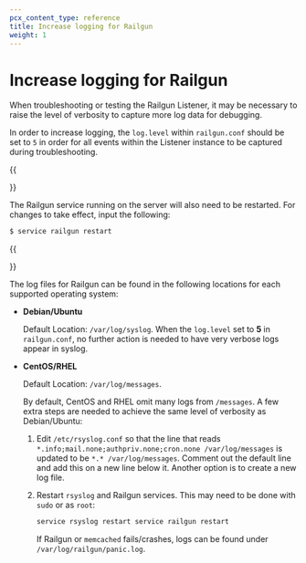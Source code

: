 ```yaml
---
pcx_content_type: reference
title: Increase logging for Railgun
weight: 1
---
```


# Increase logging for Railgun

When troubleshooting or testing the Railgun Listener, it may be necessary to raise the level of verbosity to capture more log data for debugging.

In order to increase logging, the `log.level` within `railgun.conf` should be set to `5` in order for all events within the Listener instance to be captured during troubleshooting.

{{<Aside type="note" header="Note">}}

The Railgun service running on the server will also need to be restarted. For changes to take effect, input the following:

```sh
$ service railgun restart
```

{{</Aside>}}

The log files for Railgun can be found in the following locations for each supported operating system:

* **Debian/Ubuntu**

    Default Location: `/var/log/syslog`. When the `log.level` set to **5** in `railgun.conf`, no further action is needed to have very verbose logs appear in syslog.

* **CentOS/RHEL**

    Default Location: `/var/log/messages`.

    By default, CentOS and RHEL omit many logs from `/messages`. A few extra steps are needed to achieve the same level of verbosity as Debian/Ubuntu:

    1.  Edit `/etc/rsyslog.conf` so that the line that reads `*.info;mail.none;authpriv.none;cron.none /var/log/messages` is updated to be `*.* /var/log/messages`. Comment out the default line and add this on a new line below it. Another option is to create a new log file.
    2.  Restart `rsyslog` and Railgun services. This may need to be done with `sudo` or as `root`:

        ```txt
        service rsyslog restart service railgun restart
        ```
        If Railgun or `memcached` fails/crashes, logs can be found under `/var/log/railgun/panic.log`.

